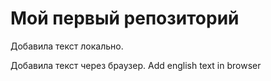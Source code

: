 # Мой первый репозиторий

Добавила текст локально.

Добавила текст через браузер. Add english text in browser
